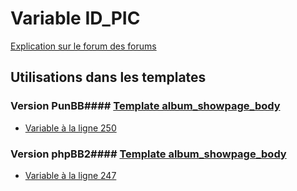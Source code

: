 # Variable ID_PIC
[Explication sur le forum des forums](http://forum.forumactif.com/t294113-listing-des-variables#ID_PIC)
## Utilisations dans les templates
### Version PunBB#### [Template album_showpage_body](punbb/album_showpage_body.md)
* [Variable à la ligne 250](../punbb/album_showpage_body.tpl#L250)
### Version phpBB2#### [Template album_showpage_body](subsilver/album_showpage_body.md)
* [Variable à la ligne 247](../subsilver/album_showpage_body.tpl#L247)